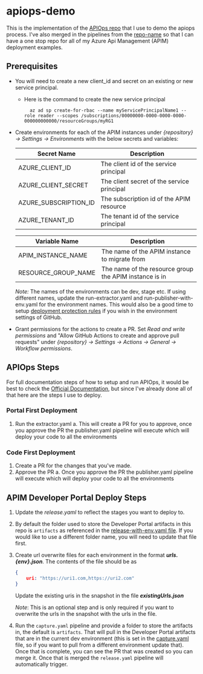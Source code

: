 # apiops-demo
This is the implementation of the [APIOps repo](https://github.com/Azure/apiops) that I use to demo the apiops process.  I've also merged in the pipelines from the [repo-name](dev-portal-migration-repo-link) so that I can have a one stop repo for all of my Azure Api Management (APIM) deployment examples.

## Prerequisites

- You will need to create a new client_id and secret on an existing or new service principal.
  - Here is the command to create the new service principal

    ```# Bash script
      az ad sp create-for-rbac --name myServicePrincipalName1 --role reader --scopes /subscriptions/00000000-0000-0000-0000-000000000000/resourceGroups/myRG1
    ```

- Create environments for each of the APIM instances under *{repository} -> Settings -> Environments* with the below secrets and variables:

    | Secret Name | Description |
    | ------------- | ----------- |
    |AZURE_CLIENT_ID|The client id of the service principal|
    |AZURE_CLIENT_SECRET|The client secret of the service principal|
    |AZURE_SUBSCRIPTION_ID|The subscription id of the APIM resource |
    |AZURE_TENANT_ID|The tenant id of the service principal|

    | Variable Name | Description |
    | ------------- | ----------- |
    |APIM_INSTANCE_NAME |The name of the APIM instance to migrate from |
    |RESOURCE_GROUP_NAME|The name of the resource group the APIM instance is in|

    *Note:* The names of the environments can be dev, stage etc. If using different names, update the run-extractor.yaml and run-publisher-with-env.yaml for the environment names. This would also be a good time to setup [deployment protection rules](https://docs.github.com/en/actions/deployment/targeting-different-environments/using-environments-for-deployment#deployment-protection-rules) if you wish in the environment settings of GitHub.

- Grant permissions for the actions to create a PR. Set *Read and write permissions* and "Allow GitHub Actions to create and approve pull requests" under *{repository} -> Settings -> Actions -> General -> Workflow permissions*.

## APIOps Steps

For full documentation steps of how to setup and run APIOps, it would be best to check the [Official Documentation](https://azure.github.io/apiops/apiops/3-apimTools/), but since I've already done all of that here are the steps I use to deploy.

### Portal First Deployment

  1. Run the extractor.yaml
    a. This will create a PR for you to approve, once you approve the PR the publisher.yaml pipeline will execute which will deploy your code to all the environments

### Code First Deployment

  1. Create a PR for the changes that you've made.
  2. Approve the PR
    a. Once you approve the PR the publisher.yaml pipeline will execute which will deploy your code to all the environments

## APIM Developer Portal Deploy Steps

1. Update the *release.yaml* to reflect the stages you want to deploy to. 

2. By default the folder used to store the Developer Portal artifacts in this repo is `artifacts` as referenced in the [release-with-env.yaml file](.github/workflows/release-with-env.yaml#L22). If you would like to use a different folder name, you will need to update that file first.

3. Create url overwrite files for each environment in the format ***urls.{env}.json***. The contents of the file should be as

    ```json
    {
        uri: "https://uri1.com,https://uri2.com"
    }
    ```

    Update the existing uris in the snapshot in the file ***existingUrls.json***

    *Note*: This is an optional step and is only required if you want to overwrite the urls in the snapshot with the urls in the file.

4. Run the `capture.yaml` pipeline and provide a folder to store the artifacts in, the default is `artifacts`. That will pull in the Developer Portal artifacts that are in the current dev environment (this is set in the [capture.yaml](.github/workflows/capture.yaml#L15) file, so if you want to pull from a different environment update that). Once that is complete, you can see the PR that was created so you can merge it. Once that is merged the `release.yaml` pipeline will automatically trigger.

